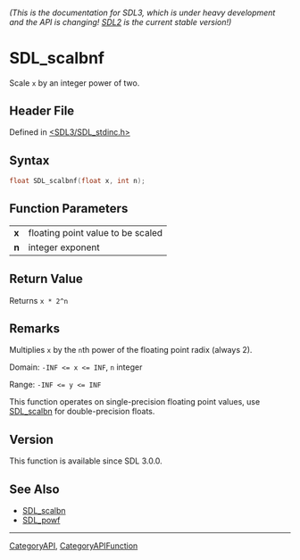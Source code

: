 ###### (This is the documentation for SDL3, which is under heavy development and the API is changing! [SDL2](https://wiki.libsdl.org/SDL2/) is the current stable version!)
# SDL_scalbnf

Scale `x` by an integer power of two.

## Header File

Defined in [<SDL3/SDL_stdinc.h>](https://github.com/libsdl-org/SDL/blob/main/include/SDL3/SDL_stdinc.h)

## Syntax

```c
float SDL_scalbnf(float x, int n);

```

## Function Parameters

|           |                                   |
| --------- | --------------------------------- |
| **x**     | floating point value to be scaled |
| **n**     | integer exponent                  |

## Return Value

Returns `x * 2^n`

## Remarks

Multiplies `x` by the `n`th power of the floating point radix (always 2).

Domain: `-INF <= x <= INF`, `n` integer

Range: `-INF <= y <= INF`

This function operates on single-precision floating point values, use
[SDL_scalbn](SDL_scalbn) for double-precision floats.

## Version

This function is available since SDL 3.0.0.

## See Also

- [SDL_scalbn](SDL_scalbn)
- [SDL_powf](SDL_powf)

----
[CategoryAPI](CategoryAPI), [CategoryAPIFunction](CategoryAPIFunction)

